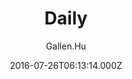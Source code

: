 ---
title: Daily
github: https://github.com/GallenHu/hexo-theme-Daily
demo: https://hinpc.github.io/Daily/
author: Gallen.Hu
ssg:
  - Hexo
cms:
  - Markdown
date: 2016-07-26T06:13:14.000Z
description: A simple theme for Hexo
draft: false
publish_date: '2016-07-26T06:13:14Z'
update_date: '2021-03-21T10:55:08Z'
github_star: 246
github_fork: 44
---